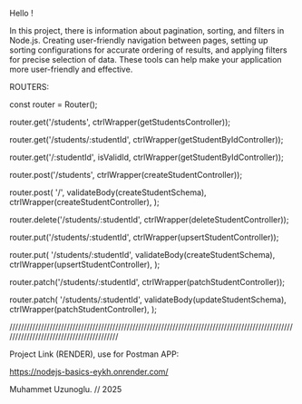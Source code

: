 Hello !

In this project, there is information about pagination, sorting, and filters in Node.js. Creating user-friendly navigation between pages, setting up sorting configurations for accurate ordering of results, and applying filters for precise selection of data. These tools can help make your application more user-friendly and effective.

ROUTERS:

const router = Router();

router.get('/students', ctrlWrapper(getStudentsController));

router.get('/students/:studentId', ctrlWrapper(getStudentByIdController));

router.get('/:studentId', isValidId, ctrlWrapper(getStudentByIdController));

router.post('/students', ctrlWrapper(createStudentController));

router.post(
'/',
validateBody(createStudentSchema),
ctrlWrapper(createStudentController),
);

router.delete('/students/:studentId', ctrlWrapper(deleteStudentController));

router.put('/students/:studentId', ctrlWrapper(upsertStudentController));

router.put(
'/students/:studentId',
validateBody(createStudentSchema),
ctrlWrapper(upsertStudentController),
);

router.patch('/students/:studentId', ctrlWrapper(patchStudentController));

router.patch(
'/students/:studentId',
validateBody(updateStudentSchema),
ctrlWrapper(patchStudentController),
);

/////////////////////////////////////////////////////////////////////////////////////////////////////////////////////////////////////////

Project Link (RENDER), use for Postman APP:

https://nodejs-basics-eykh.onrender.com/

Muhammet Uzunoglu. // 2025
